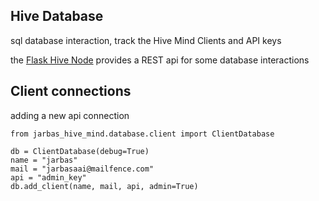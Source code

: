 ## Hive Database

sql database interaction, track the Hive Mind Clients and API keys

the [Flask Hive Node](https://github.com/JarbasAl/hive_mind/tree/master/jarbas_hive_mind/nodes/flask) provides a REST api for some database interactions

## Client connections

adding a new api connection

    from jarbas_hive_mind.database.client import ClientDatabase

    db = ClientDatabase(debug=True)
    name = "jarbas"
    mail = "jarbasaai@mailfence.com"
    api = "admin_key"
    db.add_client(name, mail, api, admin=True)

